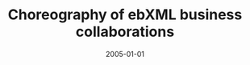 ---
abstract: ''
authors:
- Birgit Hofreiter
- Christian Huemer
date: '2005-01-01'
featured: false
links:
- name: Publik
  url: https://publik.tuwien.ac.at/showentry.php?ID=203807&lang=1
publication_types:
- '2'
publishDate: '2005-01-01'
title: Choreography of ebXML business collaborations
url_pdf: ''
---